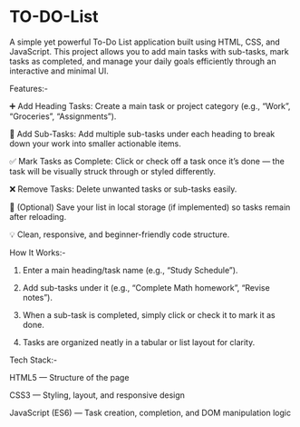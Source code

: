 # TO-DO-List
A simple yet powerful To-Do List application built using HTML, CSS, and JavaScript. This project allows you to add main tasks with sub-tasks, mark tasks as completed, and manage your daily goals efficiently through an interactive and minimal UI.

Features:-

➕ Add Heading Tasks: Create a main task or project category (e.g., “Work”, “Groceries”, “Assignments”).

📝 Add Sub-Tasks: Add multiple sub-tasks under each heading to break down your work into smaller actionable items.

✅ Mark Tasks as Complete: Click or check off a task once it’s done — the task will be visually struck through or styled differently.

❌ Remove Tasks: Delete unwanted tasks or sub-tasks easily.

💾 (Optional) Save your list in local storage (if implemented) so tasks remain after reloading.

💡 Clean, responsive, and beginner-friendly code structure.

How It Works:-

1) Enter a main heading/task name (e.g., “Study Schedule”).

2) Add sub-tasks under it (e.g., “Complete Math homework”, “Revise notes”).

3) When a sub-task is completed, simply click or check it to mark it as done.

4) Tasks are organized neatly in a tabular or list layout for clarity.

Tech Stack:-

HTML5 — Structure of the page

CSS3 — Styling, layout, and responsive design

JavaScript (ES6) — Task creation, completion, and DOM manipulation logic
